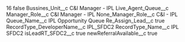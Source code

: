 <?xml version="1.0" encoding="UTF-8"?>
<CustomMetadata xmlns="http://soap.sforce.com/2006/04/metadata" xmlns:xsi="http://www.w3.org/2001/XMLSchema-instance" xmlns:xsd="http://www.w3.org/2001/XMLSchema">
    <label>16</label>
    <protected>false</protected>
    <values>
        <field>Bussines_Unit__c</field>
        <value xsi:type="xsd:string">C&amp;I Manager - IPL</value>
    </values>
    <values>
        <field>Live_Agent_Queue__c</field>
        <value xsi:nil="true"/>
    </values>
    <values>
        <field>Manager_Role__c</field>
        <value xsi:type="xsd:string">C&amp;I Manager - IPL</value>
    </values>
    <values>
        <field>None_Manager_Role__c</field>
        <value xsi:type="xsd:string">C&amp;I - IPL</value>
    </values>
    <values>
        <field>Queue_Name__c</field>
        <value xsi:type="xsd:string">IPL Opportunity Queue</value>
    </values>
    <values>
        <field>Re_Assign_Lead__c</field>
        <value xsi:type="xsd:boolean">true</value>
    </values>
    <values>
        <field>RecordType_DeveloperName__c</field>
        <value xsi:type="xsd:string">IPL_SFDC2</value>
    </values>
    <values>
        <field>RecordType_Name__c</field>
        <value xsi:type="xsd:string">IPL SFDC2</value>
    </values>
    <values>
        <field>isLeadRT_SFDC2__c</field>
        <value xsi:type="xsd:boolean">true</value>
    </values>
    <values>
        <field>newReferralAvailable__c</field>
        <value xsi:type="xsd:boolean">true</value>
    </values>
</CustomMetadata>
